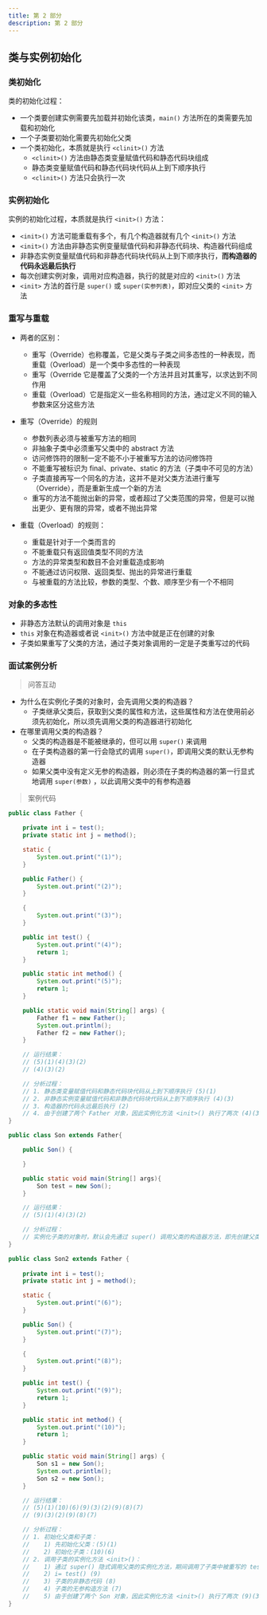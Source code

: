```yaml
---
title: 第 2 部分
description: 第 2 部分
---
```


## 类与实例初始化

### 类初始化

类的初始化过程：

- 一个类要创建实例需要先加载并初始化该类，`main()` 方法所在的类需要先加载和初始化
- 一个子类要初始化需要先初始化父类
- 一个类初始化，本质就是执行 `<clinit>()` 方法
	- `<clinit>()` 方法由静态类变量赋值代码和静态代码块组成
	- 静态类变量赋值代码和静态代码块代码从上到下顺序执行
	- `<clinit>()` 方法只会执行一次

### 实例初始化

实例的初始化过程，本质就是执行 `<init>()` 方法：

- `<init>()` 方法可能重载有多个，有几个构造器就有几个 `<init>()` 方法
- `<init>()` 方法由非静态实例变量赋值代码和非静态代码块、构造器代码组成
- 非静态实例变量赋值代码和非静态代码块代码从上到下顺序执行，**而构造器的代码永远最后执行**
- 每次创建实例对象，调用对应构造器，执行的就是对应的 `<init>()` 方法
- `<init>` 方法的首行是 `super()` 或 `super(实参列表)`，即对应父类的 `<init>` 方法

### 重写与重载

- 两者的区别：
	- 重写（Override）也称覆盖，它是父类与子类之间多态性的一种表现，而重载（Overload）是一个类中多态性的一种表现
	- 重写（Override 它是覆盖了父类的一个方法并且对其重写，以求达到不同作用
	- 重载（Overload）它是指定义一些名称相同的方法，通过定义不同的输入参数来区分这些方法

- 重写（Override）的规则
	- 参数列表必须与被重写方法的相同
	- 非抽象子类中必须重写父类中的 abstract 方法
	- 访问修饰符的限制一定不能不小于被重写方法的访问修饰符
	- 不能重写被标识为 final、private、static 的方法（子类中不可见的方法）
	- 子类直接再写一个同名的方法，这并不是对父类方法进行重写（Override），而是重新生成一个新的方法
	- 重写的方法不能抛出新的异常，或者超过了父类范围的异常，但是可以抛出更少、更有限的异常，或者不抛出异常

- 重载（Overload）的规则：
	- 重载是针对于一个类而言的
	- 不能重载只有返回值类型不同的方法
	- 方法的异常类型和数目不会对重载造成影响
	- 不能通过访问权限、返回类型、抛出的异常进行重载
	- 与被重载的方法比较，参数的类型、个数、顺序至少有一个不相同

### 对象的多态性

- 非静态方法默认的调用对象是 `this`
- `this` 对象在构造器或者说 `<init>()` 方法中就是正在创建的对象
- 子类如果重写了父类的方法，通过子类对象调用的一定是子类重写过的代码

### 面试案例分析

> 问答互动

- 为什么在实例化子类的对象时，会先调用父类的构造器？
	- 子类继承父类后，获取到父类的属性和方法，这些属性和方法在使用前必须先初始化，所以须先调用父类的构造器进行初始化
- 在哪里调用父类的构造器？
	- 父类的构造器是不能被继承的，但可以用 `super()` 来调用
	- 在子类构造器的第一行会隐式的调用 `super()`，即调用父类的默认无参构造器
	- 如果父类中没有定义无参的构造器，则必须在子类的构造器的第一行显式地调用 `super(参数)` ，以此调用父类中的有参构造器

> 案例代码

``` java
public class Father {

	private int i = test();
	private static int j = method();

	static {
		System.out.print("(1)");
	}

	public Father() {
		System.out.print("(2)");
	}

	{
		System.out.print("(3)");
	}

	public int test() {
		System.out.print("(4)");
		return 1;
	}

	public static int method() {
		System.out.print("(5)");
		return 1;
	}

	public static void main(String[] args) {
		Father f1 = new Father();
		System.out.println();
		Father f2 = new Father();
	}

	// 运行结果：
	// (5)(1)(4)(3)(2)
	// (4)(3)(2)

	// 分析过程：
	// 1. 静态类变量赋值代码和静态代码块代码从上到下顺序执行 (5)(1)
	// 2. 非静态实例变量赋值代码和非静态代码块代码从上到下顺序执行 (4)(3)
	// 3. 构造器的代码永远最后执行 (2)
	// 4. 由于创建了两个 Father 对象，因此实例化方法 <init>() 执行了两次 (4)(3)(2)
}
```

``` java
public class Son extends Father{

	public Son() {

	}

	public static void main(String[] args){
		Son test = new Son();
	}

	// 运行结果：
	// (5)(1)(4)(3)(2)

	// 分析过程：
	// 实例化子类的对象时，默认会先通过 super() 调用父类的构造器方法，即先创建父类对象
}
```

``` java
public class Son2 extends Father {
	
	private int i = test();
	private static int j = method();

	static {
		System.out.print("(6)");
	}

	public Son() {
		System.out.print("(7)");
	}

	{
		System.out.print("(8)");
	}

	public int test() {
		System.out.print("(9)");
		return 1;
	}

	public static int method() {
		System.out.print("(10)");
		return 1;
	}

	public static void main(String[] args) {
		Son s1 = new Son();
		System.out.println();
		Son s2 = new Son();
	}

	// 运行结果：
	// (5)(1)(10)(6)(9)(3)(2)(9)(8)(7)
	// (9)(3)(2)(9)(8)(7)

	// 分析过程：
	// 1. 初始化父类和子类：
	//    1) 先初始化父类：(5)(1)
	//    2) 初始化子类：(10)(6)
	// 2. 调用子类的实例化方法 <init>()：
	//    1) 通过 super() 隐式调用父类的实例化方法，期间调用了子类中被重写的 test() 方法 (9)(3)(2)
	//    2) i= test() (9)
	//    3) 子类的非静态代码 (8)
	//    4) 子类的无参构造方法 (7)
	//    5) 由于创建了两个 Son 对象，因此实例化方法 <init>() 执行了两次 (9)(3)(2)(9)(8)(7)
}
```
